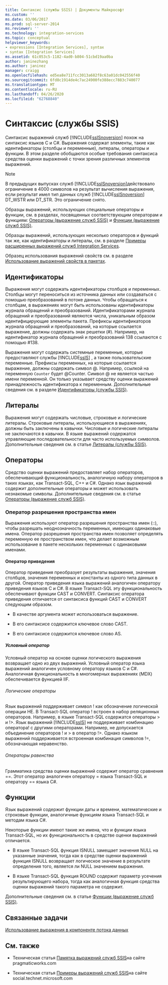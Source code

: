 ```yaml
---
title: Синтаксис (службы SSIS) | Документы Майкрософт
ms.custom: ''
ms.date: 03/06/2017
ms.prod: sql-server-2014
ms.reviewer: ''
ms.technology: integration-services
ms.topic: conceptual
helpviewer_keywords:
- expressions [Integration Services], syntax
- syntax [Integration Services]
ms.assetid: 61c053c5-1182-4ad0-b804-51cbd19aa0ba
author: janinezhang
ms.author: janinez
manager: craigg
ms.openlocfilehash: ed5ea8e711fcc3013a682f8c63a01dc042556f40
ms.sourcegitcommit: 6fd8c1914de4c7ac24900fe388ecc7883c740077
ms.translationtype: MT
ms.contentlocale: ru-RU
ms.lasthandoff: 04/26/2020
ms.locfileid: "62768840"
---
```

# <a name="syntax-ssis"></a>Синтаксис (службы SSIS)
  Синтаксис выражений служб [!INCLUDE[ssISnoversion](../../includes/ssisnoversion-md.md)] похож на синтаксис языков C и C#. Выражения содержат элементы, такие как идентификаторы (столбцы и переменные), литералы, операторы и функции. В этом разделе обобщаются особые требования синтаксиса средства оценки выражений с точки зрения различных элементов выражений.  
  
> [!NOTE]  
>  В предыдущих выпусках служб [!INCLUDE[ssISnoversion](../../includes/ssisnoversion-md.md)]действовало ограничение в 4000 символов на результат вычисления выражения, если результат имел тип данных служб [!INCLUDE[ssISnoversion](../../includes/ssisnoversion-md.md)] DT_WSTR или DT_STR. Это ограничение снято.  
  
 Образцы выражений, использующих специальные операторы и функции, см. в разделах, посвященных соответствующим операторам и функциям: [Операторы (выражение служб SSIS)](operators-ssis-expression.md) и [Функции (выражение служб SSIS)](functions-ssis-expression.md).  
  
 Образцы выражений, использующих несколько операторов и функций так же, как идентификаторы и литералы, см. в разделе [Примеры расширенных выражений служб Integration Services](examples-of-advanced-integration-services-expressions.md).  
  
 Образец использования выражений свойств см. в разделе [Использование выражений свойств в пакетах](use-property-expressions-in-packages.md).  
  
## <a name="identifiers"></a>Идентификаторы  
 Выражения могут содержать идентификаторы столбцов и переменных. Столбцы могут переноситься из источника данных или создаваться с помощью преобразований в потоке данных. Чтобы обращаться к столбцам, в выражениях могут быть использованы идентификаторы журнала обращений и преобразований. Идентификаторами журнала обращений и преобразований являются числа, уникальным образом идентифицирующие элементы пакета. Префиксы идентификаторов журнала обращений и преобразований, на которые ссылается выражение, должны содержать знак решетки (#). Например, на идентификатор журнала обращений и преобразований 138 ссылаются с помощью #138.  
  
 Выражения могут содержать системные переменные, которые предоставляют службы [!INCLUDE[ssIS](../../includes/ssis-md.md)] , а также пользовательские переменные. Префиксы переменных, на которые ссылается выражение, должны содержать символ \@. Например, ссылкой на переменную `Counter` будет \@Counter. Символ \@ не является частью имени переменной. Он только указывает средству оценки выражений принадлежность идентификатора к переменным. Дополнительные сведения см. в разделе [Идентификаторы (службы SSIS)](identifiers-ssis.md).  
  
## <a name="literals"></a>Литералы  
 Выражения могут содержать числовые, строковые и логические литералы. Строковые литералы, использующиеся в выражениях, должны быть заключены в кавычки. Числовые и логические литералы не заключаются в кавычки. В языке выражений содержатся управляющие последовательности для часто используемых символов. Дополнительные сведения см. в статье [Литералы (службы SSIS)](numeric-string-and-boolean-literals.md).  
  
## <a name="operators"></a>Операторы  
 Средство оценки выражений предоставляет набор операторов, обеспечивающий функциональность, аналогичную набору операторов в таких языках, как Transact-SQL, C++ и C#. Однако язык выражений содержит дополнительные операторы и может использовать незнакомые символы. Дополнительные сведения см. в статье [Операторы (выражение служб SSIS)](operators-ssis-expression.md).  
  
### <a name="namespace-resolution-operator"></a>Оператор разрешения пространства имен  
 Выражения используют оператор разрешения пространства имен (::), чтобы разрешать неоднозначность переменных, имеющих одинаковые имена. Оператор разрешения пространства имен позволяет определять переменную ее пространством имен, что делает возможным использование в пакете нескольких переменных с одинаковыми именами.  
  
#### <a name="cast-operator"></a>Оператор приведения  
 Оператор приведения преобразует результаты выражения, значения столбцов, значения переменных и константы из одного типа данных в другой. Оператор приведения языка выражений аналогичен оператору приведения языков C и C#. В языке Transact-SQL эту функциональность обеспечивают функции CAST и CONVERT. Синтаксис оператора приведения отличается от синтаксиса функций CAST и CONVERT следующим образом.  
  
-   В качестве аргумента может использоваться выражение.  
  
-   В его синтаксисе содержится ключевое слово CAST.  
  
-   В его синтаксисе содержится ключевое слово AS.  
  
##### <a name="conditional-operator"></a>Условный оператор  
 Условный оператор на основе оценки логического выражения возвращает одно из двух выражений. Условный оператор языка выражений аналогичен условному оператору языков C и C#. Аналогичная функциональность в многомерных выражениях (MDX) обеспечивается функцией IIF.  
  
###### <a name="logical-operators"></a>Логические операторы  
 Язык выражений поддерживает символ ! как обозначение логической операции НЕ. В Transact-SQL оператор ! встроен в набор реляционных операторов. Например, в языке Transact-SQL содержатся операторы > и !>. Язык выражений [!INCLUDE[ssIS](../../includes/ssis-md.md)] не поддерживает комбинацию оператора! с другими операторами. Например, не допускается объединение операторов ! и > в оператор !>. Однако языком выражений поддерживается встроенная комбинация символов !=, обозначающая неравенство.  
  
###### <a name="equality-operators"></a>Операторы равенства  
 Грамматика средства оценки выражений содержит оператор сравнения ==. Этот оператор аналогичен оператору = языка Transact-SQL и оператору == языка C#.  
  
## <a name="functions"></a>Функции  
 Язык выражений содержит функции даты и времени, математические и строковые функции, аналогичные функциям языка Transact-SQL и методам языка C#.  
  
 Некоторые функции имеют такие же имена, что и функции языка Transact-SQL, но их функциональность в средстве оценки выражений отличается.  
  
-   В языке Transact-SQL функция ISNULL замещает значения NULL на указанные значения, тогда как в средстве оценки выражений функция ISNULL возвращает логическое значение в результате определения того, является ли NULL значением выражения.  
  
-   В языке Transact-SQL функция ROUND содержит параметр усечения результирующего набора, тогда как аналогичная функция средства оценки выражений такого параметра не содержит.  
  
 Дополнительные сведения см. в статье [Функции (выражение служб SSIS)](functions-ssis-expression.md).  
  
## <a name="related-tasks"></a>Связанные задачи  
 [Использование выражения в компоненте потока данных](../use-an-expression-in-a-data-flow-component.md)  
  
## <a name="related-content"></a>См. также  
  
-   Техническая статья [Памятка выражений служб SSIS](https://pragmaticworks.com/Resources/Cheat-Sheets/SSIS-Expression-Cheat-Sheet)на сайте pragmaticworks.com  
  
-   Техническая статья [Примеры выражений служб SSIS](https://go.microsoft.com/fwlink/?LinkId=220761)на сайте social.technet.microsoft.com  
  
  
